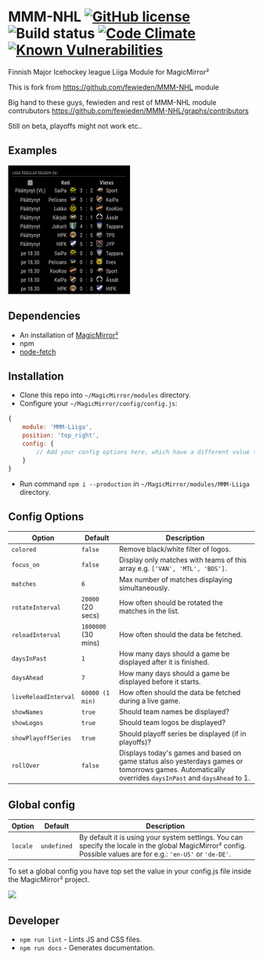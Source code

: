 # MMM-NHL [![GitHub license](https://img.shields.io/badge/license-MIT-blue.svg?style=flat)](https://raw.githubusercontent.com/fewieden/MMM-NHL/master/LICENSE) ![Build status](https://github.com/fewieden/MMM-NHL/workflows/build/badge.svg) [![Code Climate](https://codeclimate.com/github/fewieden/MMM-NHL/badges/gpa.svg?style=flat)](https://codeclimate.com/github/fewieden/MMM-NHL) [![Known Vulnerabilities](https://snyk.io/test/github/fewieden/mmm-nhl/badge.svg)](https://snyk.io/test/github/fewieden/mmm-nhl)

Finnish Major Icehockey league Liiga Module for MagicMirror²

This is fork from https://github.com/fewieden/MMM-NHL module

Big hand to these guys, fewieden and rest of MMM-NHL module contrubutors 
https://github.com/fewieden/MMM-NHL/graphs/contributors 

Still on beta, playoffs might not work etc..

## Examples

![](.github/example_liiga.png)

## Dependencies

* An installation of [MagicMirror²](https://github.com/MichMich/MagicMirror)
* npm
* [node-fetch](https://www.npmjs.com/package/node-fetch)

## Installation

* Clone this repo into `~/MagicMirror/modules` directory.
* Configure your `~/MagicMirror/config/config.js`:

```js
{
    module: 'MMM-Liiga',
    position: 'top_right',
    config: {
        // Add your config options here, which have a different value than default.
    }
}
```

* Run command `npm i --production` in `~/MagicMirror/modules/MMM-Liiga` directory.

## Config Options

| **Option** | **Default** | **Description** |
| --- | --- | --- |
| `colored` | `false` | Remove black/white filter of logos. |
| `focus_on` | `false` | Display only matches with teams of this array e.g. `['VAN', 'MTL', 'BOS']`. |
| `matches` | `6` | Max number of matches displaying simultaneously. |
| `rotateInterval` | `20000` (20 secs) | How often should be rotated the matches in the list. |
| `reloadInterval` | `1800000` (30 mins) | How often should the data be fetched. |
| `daysInPast` | `1` | How many days should a game be displayed after it is finished. |
| `daysAhead` | `7` | How many days should a game be displayed before it starts. |
| `liveReloadInterval` | `60000 (1 min)` | How often should the data be fetched during a live game. |
| `showNames` | `true` | Should team names be displayed? |
| `showLogos` | `true` | Should team logos be displayed? |
| `showPlayoffSeries` | `true` | Should playoff series be displayed (if in playoffs)? |
| `rollOver` | `false` | Displays today's games and based on game status also yesterdays games or tomorrows games. Automatically overrides `daysInPast` and `daysAhead` to 1. |

## Global config

| **Option** | **Default** | **Description** |
| --- | --- | --- |
| `locale` | `undefined` | By default it is using your system settings. You can specify the locale in the global MagicMirror² config. Possible values are for e.g.: `'en-US'` or `'de-DE'`. |

To set a global config you have top set the value in your config.js file inside the MagicMirror² project.

![](.github/global.png)

## Developer

* `npm run lint` - Lints JS and CSS files.
* `npm run docs` - Generates documentation.
